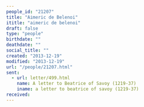 ```yaml
---
people_id: "21207"
title: "Aimeric de Belenoi"
ititle: "aimeric de belenoi"
draft: false
type: "people"
birthdate: ""
deathdate: ""
social_title: ""
created: "2013-12-19"
modified: "2013-12-19"
url: "/people/21207.html"
sent:
  - url: letter/499.html
    name: A letter to Beatrice of Savoy (1219-37)
    iname: a letter to beatrice of savoy (1219-37)
received:
---
```

